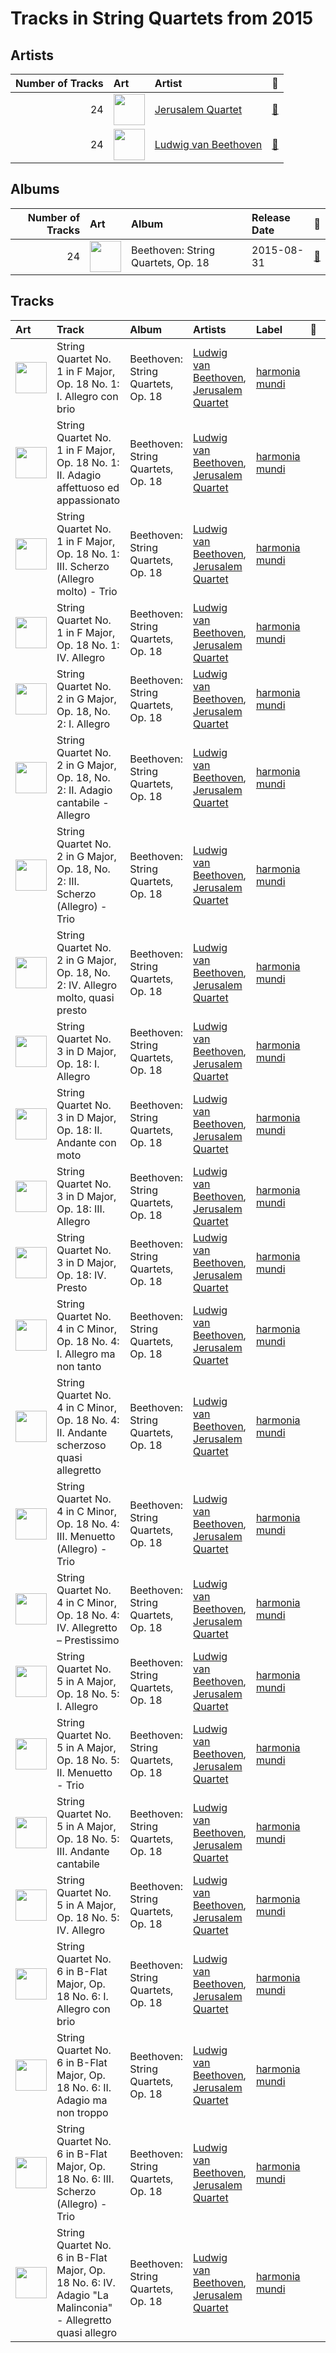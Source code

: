 # Tracks in String Quartets from 2015

## Artists

|   Number of Tracks | Art                                                                                              | Artist                                                        | 🔗                                                           |
|-------------------:|:-------------------------------------------------------------------------------------------------|:--------------------------------------------------------------|:------------------------------------------------------------|
|                 24 | <img src="https://i.scdn.co/image/ab6761610000e5ebe9c2dcd7eb7f1247a61c6f07" alt="" width="50" /> | [Jerusalem Quartet](../../artists/jerusalem_quartet.md)       | [🔗](https://open.spotify.com/artist/7AnE8Jpu1vxLeXcs6OKYHE) |
|                 24 | <img src="https://i.scdn.co/image/db022999443da6f89e250086329d98b17399b346" alt="" width="50" /> | [Ludwig van Beethoven](../../artists/ludwig_van_beethoven.md) | [🔗](https://open.spotify.com/artist/2wOqMjp9TyABvtHdOSOTUS) |

## Albums

|   Number of Tracks | Art                                                                                              | Album                              | Release Date   | 🔗                                                          |
|-------------------:|:-------------------------------------------------------------------------------------------------|:-----------------------------------|:---------------|:-----------------------------------------------------------|
|                 24 | <img src="https://i.scdn.co/image/ab67616d0000b273eac9461ed0b585b1d2ad7ee2" alt="" width="50" /> | Beethoven: String Quartets, Op. 18 | 2015-08-31     | [🔗](https://open.spotify.com/album/37iUq5Dekt8uP5itTiVs2Q) |

## Tracks

| Art                                                                                              | Track                                                                                                     | Album                              | Artists                                                                                                                | Label                                            | 💚   | 🔗                                                          |
|:-------------------------------------------------------------------------------------------------|:----------------------------------------------------------------------------------------------------------|:-----------------------------------|:-----------------------------------------------------------------------------------------------------------------------|:-------------------------------------------------|:----|:-----------------------------------------------------------|
| <img src="https://i.scdn.co/image/ab67616d0000b273eac9461ed0b585b1d2ad7ee2" alt="" width="50" /> | String Quartet No. 1 in F Major, Op. 18 No. 1: I. Allegro con brio                                        | Beethoven: String Quartets, Op. 18 | [Ludwig van Beethoven](../../artists/ludwig_van_beethoven.md), [Jerusalem Quartet](../../artists/jerusalem_quartet.md) | [harmonia mundi](../../labels/harmonia_mundi.md) |     | [🔗](https://open.spotify.com/track/0bLf8GdqFZ3rK8GwWhcjH8) |
| <img src="https://i.scdn.co/image/ab67616d0000b273eac9461ed0b585b1d2ad7ee2" alt="" width="50" /> | String Quartet No. 1 in F Major, Op. 18 No. 1: II. Adagio affettuoso ed appassionato                      | Beethoven: String Quartets, Op. 18 | [Ludwig van Beethoven](../../artists/ludwig_van_beethoven.md), [Jerusalem Quartet](../../artists/jerusalem_quartet.md) | [harmonia mundi](../../labels/harmonia_mundi.md) |     | [🔗](https://open.spotify.com/track/74Din3wPGdlksjg6kz68Mw) |
| <img src="https://i.scdn.co/image/ab67616d0000b273eac9461ed0b585b1d2ad7ee2" alt="" width="50" /> | String Quartet No. 1 in F Major, Op. 18 No. 1: III. Scherzo (Allegro molto) - Trio                        | Beethoven: String Quartets, Op. 18 | [Ludwig van Beethoven](../../artists/ludwig_van_beethoven.md), [Jerusalem Quartet](../../artists/jerusalem_quartet.md) | [harmonia mundi](../../labels/harmonia_mundi.md) |     | [🔗](https://open.spotify.com/track/62gkGN2sOcxtVmoDGCeajT) |
| <img src="https://i.scdn.co/image/ab67616d0000b273eac9461ed0b585b1d2ad7ee2" alt="" width="50" /> | String Quartet No. 1 in F Major, Op. 18 No. 1: IV. Allegro                                                | Beethoven: String Quartets, Op. 18 | [Ludwig van Beethoven](../../artists/ludwig_van_beethoven.md), [Jerusalem Quartet](../../artists/jerusalem_quartet.md) | [harmonia mundi](../../labels/harmonia_mundi.md) |     | [🔗](https://open.spotify.com/track/37ygTHqOZWYgHuBSEZ8M3V) |
| <img src="https://i.scdn.co/image/ab67616d0000b273eac9461ed0b585b1d2ad7ee2" alt="" width="50" /> | String Quartet No. 2 in G Major, Op. 18, No. 2: I. Allegro                                                | Beethoven: String Quartets, Op. 18 | [Ludwig van Beethoven](../../artists/ludwig_van_beethoven.md), [Jerusalem Quartet](../../artists/jerusalem_quartet.md) | [harmonia mundi](../../labels/harmonia_mundi.md) |     | [🔗](https://open.spotify.com/track/558uK4J0UIghC9WVf1lAuk) |
| <img src="https://i.scdn.co/image/ab67616d0000b273eac9461ed0b585b1d2ad7ee2" alt="" width="50" /> | String Quartet No. 2 in G Major, Op. 18, No. 2: II. Adagio cantabile - Allegro                            | Beethoven: String Quartets, Op. 18 | [Ludwig van Beethoven](../../artists/ludwig_van_beethoven.md), [Jerusalem Quartet](../../artists/jerusalem_quartet.md) | [harmonia mundi](../../labels/harmonia_mundi.md) |     | [🔗](https://open.spotify.com/track/7v0g3biHWMpypyv0hfxroQ) |
| <img src="https://i.scdn.co/image/ab67616d0000b273eac9461ed0b585b1d2ad7ee2" alt="" width="50" /> | String Quartet No. 2 in G Major, Op. 18, No. 2: III. Scherzo (Allegro) - Trio                             | Beethoven: String Quartets, Op. 18 | [Ludwig van Beethoven](../../artists/ludwig_van_beethoven.md), [Jerusalem Quartet](../../artists/jerusalem_quartet.md) | [harmonia mundi](../../labels/harmonia_mundi.md) |     | [🔗](https://open.spotify.com/track/5NFYYgZwkSOTpOZNeqiinF) |
| <img src="https://i.scdn.co/image/ab67616d0000b273eac9461ed0b585b1d2ad7ee2" alt="" width="50" /> | String Quartet No. 2 in G Major, Op. 18, No. 2: IV. Allegro molto, quasi presto                           | Beethoven: String Quartets, Op. 18 | [Ludwig van Beethoven](../../artists/ludwig_van_beethoven.md), [Jerusalem Quartet](../../artists/jerusalem_quartet.md) | [harmonia mundi](../../labels/harmonia_mundi.md) |     | [🔗](https://open.spotify.com/track/2MLKpaXZA1ATmFer81pJ43) |
| <img src="https://i.scdn.co/image/ab67616d0000b273eac9461ed0b585b1d2ad7ee2" alt="" width="50" /> | String Quartet No. 3 in D Major, Op. 18: I. Allegro                                                       | Beethoven: String Quartets, Op. 18 | [Ludwig van Beethoven](../../artists/ludwig_van_beethoven.md), [Jerusalem Quartet](../../artists/jerusalem_quartet.md) | [harmonia mundi](../../labels/harmonia_mundi.md) |     | [🔗](https://open.spotify.com/track/4ZTY5VL2UbVghLuVkhAQdc) |
| <img src="https://i.scdn.co/image/ab67616d0000b273eac9461ed0b585b1d2ad7ee2" alt="" width="50" /> | String Quartet No. 3 in D Major, Op. 18: II. Andante con moto                                             | Beethoven: String Quartets, Op. 18 | [Ludwig van Beethoven](../../artists/ludwig_van_beethoven.md), [Jerusalem Quartet](../../artists/jerusalem_quartet.md) | [harmonia mundi](../../labels/harmonia_mundi.md) |     | [🔗](https://open.spotify.com/track/0o3Mcv1JOPsrnc3wBROq2S) |
| <img src="https://i.scdn.co/image/ab67616d0000b273eac9461ed0b585b1d2ad7ee2" alt="" width="50" /> | String Quartet No. 3 in D Major, Op. 18: III. Allegro                                                     | Beethoven: String Quartets, Op. 18 | [Ludwig van Beethoven](../../artists/ludwig_van_beethoven.md), [Jerusalem Quartet](../../artists/jerusalem_quartet.md) | [harmonia mundi](../../labels/harmonia_mundi.md) |     | [🔗](https://open.spotify.com/track/3YHXYUEz37g5r42bPc73bB) |
| <img src="https://i.scdn.co/image/ab67616d0000b273eac9461ed0b585b1d2ad7ee2" alt="" width="50" /> | String Quartet No. 3 in D Major, Op. 18: IV. Presto                                                       | Beethoven: String Quartets, Op. 18 | [Ludwig van Beethoven](../../artists/ludwig_van_beethoven.md), [Jerusalem Quartet](../../artists/jerusalem_quartet.md) | [harmonia mundi](../../labels/harmonia_mundi.md) |     | [🔗](https://open.spotify.com/track/6c3exNicyaeLcebTT2VaMQ) |
| <img src="https://i.scdn.co/image/ab67616d0000b273eac9461ed0b585b1d2ad7ee2" alt="" width="50" /> | String Quartet No. 4 in C Minor, Op. 18 No. 4: I. Allegro ma non tanto                                    | Beethoven: String Quartets, Op. 18 | [Ludwig van Beethoven](../../artists/ludwig_van_beethoven.md), [Jerusalem Quartet](../../artists/jerusalem_quartet.md) | [harmonia mundi](../../labels/harmonia_mundi.md) |     | [🔗](https://open.spotify.com/track/7yoDNO5NZYx8VwDWkYDLBr) |
| <img src="https://i.scdn.co/image/ab67616d0000b273eac9461ed0b585b1d2ad7ee2" alt="" width="50" /> | String Quartet No. 4 in C Minor, Op. 18 No. 4: II. Andante scherzoso quasi allegretto                     | Beethoven: String Quartets, Op. 18 | [Ludwig van Beethoven](../../artists/ludwig_van_beethoven.md), [Jerusalem Quartet](../../artists/jerusalem_quartet.md) | [harmonia mundi](../../labels/harmonia_mundi.md) |     | [🔗](https://open.spotify.com/track/3utDQmK6hHWqyHGQUJ1mHN) |
| <img src="https://i.scdn.co/image/ab67616d0000b273eac9461ed0b585b1d2ad7ee2" alt="" width="50" /> | String Quartet No. 4 in C Minor, Op. 18 No. 4: III. Menuetto (Allegro) - Trio                             | Beethoven: String Quartets, Op. 18 | [Ludwig van Beethoven](../../artists/ludwig_van_beethoven.md), [Jerusalem Quartet](../../artists/jerusalem_quartet.md) | [harmonia mundi](../../labels/harmonia_mundi.md) |     | [🔗](https://open.spotify.com/track/2dQGXr6v2FXXPeBvqrTZW2) |
| <img src="https://i.scdn.co/image/ab67616d0000b273eac9461ed0b585b1d2ad7ee2" alt="" width="50" /> | String Quartet No. 4 in C Minor, Op. 18 No. 4: IV. Allegretto – Prestissimo                               | Beethoven: String Quartets, Op. 18 | [Ludwig van Beethoven](../../artists/ludwig_van_beethoven.md), [Jerusalem Quartet](../../artists/jerusalem_quartet.md) | [harmonia mundi](../../labels/harmonia_mundi.md) |     | [🔗](https://open.spotify.com/track/1MvCCoEM4ml6b1F2T8UKey) |
| <img src="https://i.scdn.co/image/ab67616d0000b273eac9461ed0b585b1d2ad7ee2" alt="" width="50" /> | String Quartet No. 5 in A Major, Op. 18 No. 5: I. Allegro                                                 | Beethoven: String Quartets, Op. 18 | [Ludwig van Beethoven](../../artists/ludwig_van_beethoven.md), [Jerusalem Quartet](../../artists/jerusalem_quartet.md) | [harmonia mundi](../../labels/harmonia_mundi.md) |     | [🔗](https://open.spotify.com/track/26rU4aScCfqkgrtNmAAUMW) |
| <img src="https://i.scdn.co/image/ab67616d0000b273eac9461ed0b585b1d2ad7ee2" alt="" width="50" /> | String Quartet No. 5 in A Major, Op. 18 No. 5: II. Menuetto - Trio                                        | Beethoven: String Quartets, Op. 18 | [Ludwig van Beethoven](../../artists/ludwig_van_beethoven.md), [Jerusalem Quartet](../../artists/jerusalem_quartet.md) | [harmonia mundi](../../labels/harmonia_mundi.md) |     | [🔗](https://open.spotify.com/track/0AtBrNtW0crqbSyUtwNykS) |
| <img src="https://i.scdn.co/image/ab67616d0000b273eac9461ed0b585b1d2ad7ee2" alt="" width="50" /> | String Quartet No. 5 in A Major, Op. 18 No. 5: III. Andante cantabile                                     | Beethoven: String Quartets, Op. 18 | [Ludwig van Beethoven](../../artists/ludwig_van_beethoven.md), [Jerusalem Quartet](../../artists/jerusalem_quartet.md) | [harmonia mundi](../../labels/harmonia_mundi.md) |     | [🔗](https://open.spotify.com/track/2jYxlMeQolbjDhOBY4QgYR) |
| <img src="https://i.scdn.co/image/ab67616d0000b273eac9461ed0b585b1d2ad7ee2" alt="" width="50" /> | String Quartet No. 5 in A Major, Op. 18 No. 5: IV. Allegro                                                | Beethoven: String Quartets, Op. 18 | [Ludwig van Beethoven](../../artists/ludwig_van_beethoven.md), [Jerusalem Quartet](../../artists/jerusalem_quartet.md) | [harmonia mundi](../../labels/harmonia_mundi.md) |     | [🔗](https://open.spotify.com/track/5AByXPX7vW0d89Du16H7U6) |
| <img src="https://i.scdn.co/image/ab67616d0000b273eac9461ed0b585b1d2ad7ee2" alt="" width="50" /> | String Quartet No. 6 in B-Flat Major, Op. 18 No. 6: I. Allegro con brio                                   | Beethoven: String Quartets, Op. 18 | [Ludwig van Beethoven](../../artists/ludwig_van_beethoven.md), [Jerusalem Quartet](../../artists/jerusalem_quartet.md) | [harmonia mundi](../../labels/harmonia_mundi.md) |     | [🔗](https://open.spotify.com/track/7FZJQ7bjH1grTUYdfxfD73) |
| <img src="https://i.scdn.co/image/ab67616d0000b273eac9461ed0b585b1d2ad7ee2" alt="" width="50" /> | String Quartet No. 6 in B-Flat Major, Op. 18 No. 6: II. Adagio ma non troppo                              | Beethoven: String Quartets, Op. 18 | [Ludwig van Beethoven](../../artists/ludwig_van_beethoven.md), [Jerusalem Quartet](../../artists/jerusalem_quartet.md) | [harmonia mundi](../../labels/harmonia_mundi.md) |     | [🔗](https://open.spotify.com/track/5haDu6D9Afpa5GIt5wVWMb) |
| <img src="https://i.scdn.co/image/ab67616d0000b273eac9461ed0b585b1d2ad7ee2" alt="" width="50" /> | String Quartet No. 6 in B-Flat Major, Op. 18 No. 6: III. Scherzo (Allegro) - Trio                         | Beethoven: String Quartets, Op. 18 | [Ludwig van Beethoven](../../artists/ludwig_van_beethoven.md), [Jerusalem Quartet](../../artists/jerusalem_quartet.md) | [harmonia mundi](../../labels/harmonia_mundi.md) |     | [🔗](https://open.spotify.com/track/39AM3Owd4WbyUoTxiGNSyi) |
| <img src="https://i.scdn.co/image/ab67616d0000b273eac9461ed0b585b1d2ad7ee2" alt="" width="50" /> | String Quartet No. 6 in B-Flat Major, Op. 18 No. 6: IV. Adagio "La Malinconia" - Allegretto quasi allegro | Beethoven: String Quartets, Op. 18 | [Ludwig van Beethoven](../../artists/ludwig_van_beethoven.md), [Jerusalem Quartet](../../artists/jerusalem_quartet.md) | [harmonia mundi](../../labels/harmonia_mundi.md) |     | [🔗](https://open.spotify.com/track/307vQS6VavTKNbzYSnYTt9) |

